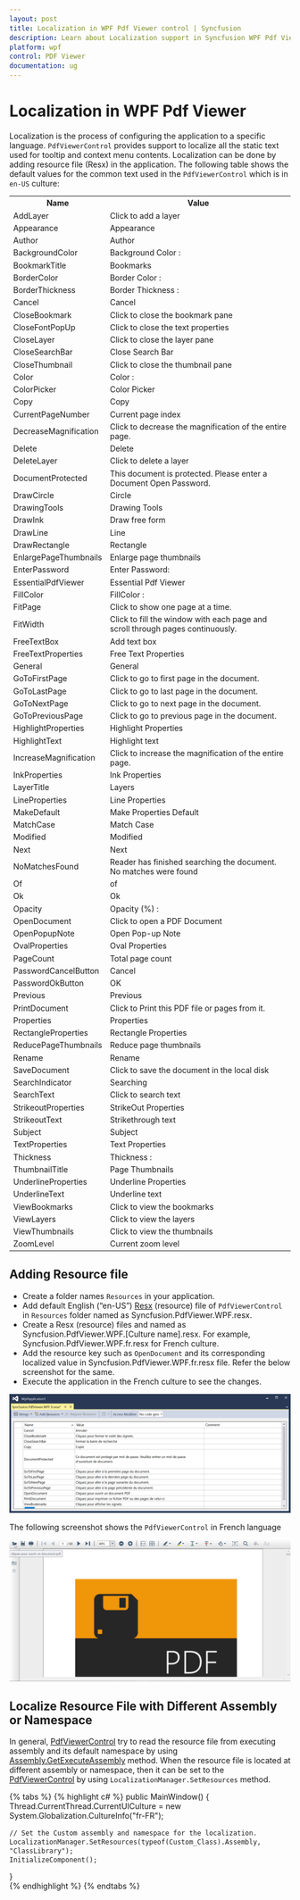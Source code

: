 ```yaml
---
layout: post
title: Localization in WPF Pdf Viewer control | Syncfusion
description: Learn about Localization support in Syncfusion WPF Pdf Viewer control, its elements and more details.
platform: wpf
control: PDF Viewer
documentation: ug
---
```


# Localization in WPF Pdf Viewer

Localization is the process of configuring the application to a specific language. `PdfViewerControl` provides support to localize all the static text used for tooltip and context menu contents. Localization can be done by adding resource file (Resx) in the application.
The following table shows the default values for the common text used in the `PdfViewerControl` which is in `en-US` culture:

<table>
<tr>
<th>
Name</th><th>
Value</th></tr>
<tr>
<td>
AddLayer</td><td>
Click to add a layer</td></tr>
<tr>
<td>
Appearance</td><td>
Appearance</td></tr>
<tr>
<td>
Author</td><td>
Author</td></tr>
<tr>
<td>
BackgroundColor</td><td>
Background Color :</td></tr>
<tr>
<td>
BookmarkTitle</td><td>
Bookmarks</td></tr>
<tr>
<td>
BorderColor</td><td>
Border Color :</td></tr>
<tr>
<td>
BorderThickness</td><td>
Border Thickness :</td></tr>
<tr>
<td>
Cancel</td><td>
Cancel</td></tr>
<tr>
<td>
CloseBookmark</td><td>
Click to close the bookmark pane</td></tr>
<tr>
<td>
CloseFontPopUp</td><td>
Click to close the text properties</td></tr>
<tr>
<td>
CloseLayer</td><td>
Click to close the layer pane</td></tr>
<tr>
<td>
CloseSearchBar</td><td>
Close Search Bar</td></tr>
<tr>
<td>
CloseThumbnail</td><td>
Click to close the thumbnail pane</td></tr>
<tr>
<td>
Color</td><td>
Color :</td></tr>
<tr>
<td>
ColorPicker</td><td>
Color Picker</td></tr>
<tr>
<td>
Copy</td><td>
Copy</td></tr>
<tr>
<td>
CurrentPageNumber</td><td>
Current page index</td></tr>
<tr>
<td>
DecreaseMagnification</td><td>
Click to decrease the magnification of the entire page.</td></tr>
<tr>
<td>
Delete</td><td>
Delete</td></tr>
<tr>
<td>
DeleteLayer</td><td>
Click to delete a layer</td></tr>
<tr>
<td>
DocumentProtected</td><td>
This document is protected. Please enter a Document Open Password.</td></tr>
<tr>
<td>
DrawCircle</td><td>
Circle</td></tr>
<tr>
<td>
DrawingTools</td><td>
Drawing Tools</td></tr>
<tr>
<td>
DrawInk</td><td>
Draw free form</td></tr>
<tr>
<td>
DrawLine</td><td>
Line</td></tr>
<tr>
<td>
DrawRectangle</td><td>
Rectangle</td></tr>
<tr>
<td>
EnlargePageThumbnails</td><td>
Enlarge page thumbnails</td></tr>
<tr>
<td>
EnterPassword</td><td>
Enter Password:</td></tr>
<tr>
<td>
EssentialPdfViewer</td><td>
Essential Pdf Viewer</td></tr>
<tr>
<td>
FillColor</td><td>
FillColor :</td></tr>
<tr>
<td>
FitPage</td><td>
Click to show one page at a time.</td></tr>
<tr>
<td>
FitWidth</td><td>
Click to fill the window with each page and scroll through pages continuously.</td></tr>
<tr>
<td>
FreeTextBox</td><td>
Add text box</td></tr>
<tr>
<td>
FreeTextProperties</td><td>
Free Text Properties</td></tr>
<tr>
<td>
General</td><td>
General</td></tr>
<tr>
<td>
GoToFirstPage</td><td>
Click to go to first page in the document.</td></tr>
<tr>
<td>
GoToLastPage</td><td>
Click to go to last page in the document.</td></tr>
<tr>
<td>
GoToNextPage</td><td>
Click to go to next page in the document.</td></tr>
<tr>
<td>
GoToPreviousPage</td><td>
Click to go to previous page in the document.</td></tr>
<tr>
<td>
HighlightProperties</td><td>
Highlight Properties</td></tr>
<tr>
<td>
HighlightText</td><td>
Highlight text</td></tr>
<tr>
<td>
IncreaseMagnification</td><td>
Click to increase the magnification of the entire page.</td></tr>
<tr>
<td>
InkProperties</td><td>
Ink Properties</td></tr>
<tr>
<td>
LayerTitle</td><td>
Layers</td></tr>
<tr>
<td>
LineProperties</td><td>
Line Properties</td></tr>
<tr>
<td>
MakeDefault</td><td>
Make Properties Default</td></tr>
<tr>
<td>
MatchCase</td><td>
Match Case</td></tr>
<tr>
<td>
Modified</td><td>
Modified</td></tr>
<tr>
<td>
Next</td><td>
Next</td></tr>
<tr>
<td>
NoMatchesFound</td><td>
Reader has finished searching the document. No matches were found</td></tr>
<tr>
<td>
Of</td><td>
of</td></tr>
<tr>
<td>
Ok</td><td>
Ok</td></tr>
<tr>
<td>
Opacity</td><td>
Opacity (%) :</td></tr>
<tr>
<td>
OpenDocument</td><td>
Click to open a PDF Document</td></tr>
<tr>
<td>
OpenPopupNote</td><td>
Open Pop-up Note</td></tr>
<tr>
<td>
OvalProperties</td><td>
Oval Properties</td></tr>
<tr>
<td>
PageCount</td><td>
Total page count</td></tr>
<tr>
<td>
PasswordCancelButton</td><td>
Cancel</td></tr>
<tr>
<td>
PasswordOkButton</td><td>
OK</td></tr>
<tr>
<td>
Previous</td><td>
Previous</td></tr>
<tr>
<td>
PrintDocument</td><td>
Click to Print this PDF file or pages from it.</td></tr>
<tr>
<td>
Properties</td><td>
Properties</td></tr>
<tr>
<td>
RectangleProperties</td><td>
Rectangle Properties</td></tr>
<tr>
<td>
ReducePageThumbnails</td><td>
Reduce page thumbnails</td></tr>
<tr>
<td>
Rename</td><td>
Rename</td></tr>
<tr>
<td>
SaveDocument</td><td>
Click to save the document in the local disk</td></tr>
<tr>
<td>
SearchIndicator</td><td>
Searching</td></tr>
<tr>
<td>
SearchText</td><td>
Click to search text</td></tr>
<tr>
<td>
StrikeoutProperties</td><td>
StrikeOut Properties</td></tr>
<tr>
<td>
StrikeoutText</td><td>
Strikethrough text</td></tr>
<tr>
<td>
Subject</td><td>
Subject</td></tr>
<tr>
<td>
TextProperties</td><td>
Text Properties</td></tr>
<tr>
<td>
Thickness</td><td>
Thickness :</td></tr>
<tr>
<td>
ThumbnailTitle</td><td>
Page Thumbnails</td></tr>
<tr>
<td>
UnderlineProperties</td><td>
Underline Properties</td></tr>
<tr>
<td>
UnderlineText</td><td>
Underline text</td></tr>
<tr>
<td>
ViewBookmarks</td><td>
Click to view the bookmarks</td></tr>
<tr>
<td>
ViewLayers</td><td>
Click to view the layers</td></tr>
<tr>
<td>
ViewThumbnails</td><td>
Click to view the thumbnails</td></tr>
<tr>
<td>
ZoomLevel</td><td>
Current zoom level</td></tr>
</table>

## Adding Resource file

* Create a folder names `Resources` in your application.
* Add default English (“en-US”) [Resx](https://github.com/syncfusion/wpf-controls-localization-resx-files/blob/master/Syncfusion.PdfViewer.WPF/Syncfusion.PdfViewer.WPF.resx) (resource) file of `PdfViewerControl` in `Resources` folder named as Syncfusion.PdfViewer.WPF.resx.
* Create a Resx (resource) files and named as Syncfusion.PdfViewer.WPF.[Culture name].resx. For example, Syncfusion.PdfViewer.WPF.fr.resx for French culture. 
* Add the resource key such as `OpenDocument` and its corresponding localized value in Syncfusion.PdfViewer.WPF.fr.resx file. Refer the below screenshot for the same.
* Execute the application in the French culture to see the changes.

![Resource file](Localization_images/Localization_image2.png)

The following screenshot shows the `PdfViewerControl` in French language

![Localization](Localization_images/Localization_image1.png)

## Localize Resource File with Different Assembly or Namespace

In general, [PdfViewerControl](https://help.syncfusion.com/cr/wpf/Syncfusion.Windows.PdfViewer.PdfViewerControl.html) try to read the resource file from executing assembly and its default namespace by using [Assembly.GetExecuteAssembly](https://msdn.microsoft.com/en-us/library/system.reflection.assembly.getexecutingassembly.aspx) method. When the resource file is located at different assembly or namespace, then it can be set to the [PdfViewerControl](https://help.syncfusion.com/cr/wpf/Syncfusion.Windows.PdfViewer.PdfViewerControl.html) by using `LocalizationManager.SetResources` method.

{% tabs %}
{% highlight c# %}
public MainWindow()
{
    Thread.CurrentThread.CurrentUICulture = new System.Globalization.CultureInfo("fr-FR");
	
	// Set the Custom assembly and namespace for the localization.
	LocalizationManager.SetResources(typeof(Custom_Class).Assembly, "ClassLibrary");
    InitializeComponent();
}    
{% endhighlight %}
{% endtabs %}
